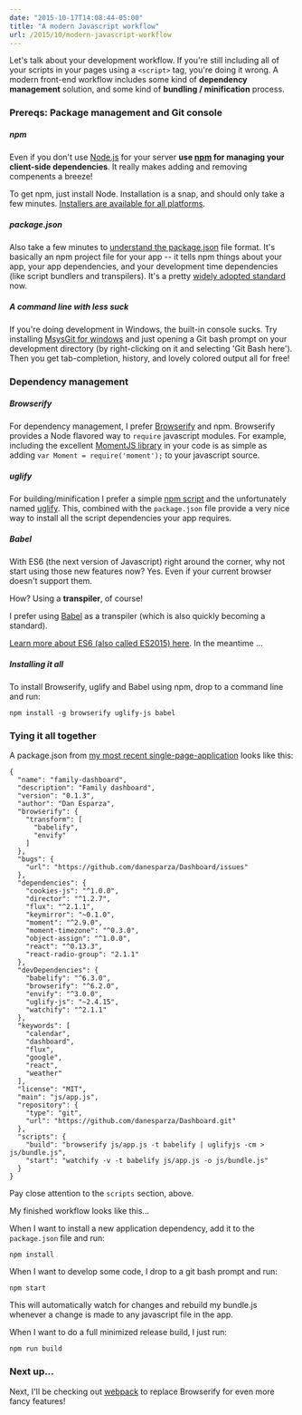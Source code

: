 ```yaml
---
date: "2015-10-17T14:08:44-05:00"
title: "A modern Javascript workflow"
url: /2015/10/modern-javascript-workflow
---
```


Let's talk about your development workflow.  If you're still including all of your scripts in your pages using a `<script>` tag, you're doing it wrong.  A modern front-end workflow includes some kind of **dependency management** solution, and some kind of **bundling / minification** process. 

### Prereqs: Package management and Git console
##### npm
Even if you don't use [Node.js](https://nodejs.org/) for your server **use [npm](https://docs.npmjs.com/getting-started/what-is-npm) for managing your client-side dependencies**.  It really makes adding and removing compenents a breeze!  

To get npm, just install Node.  Installation is a snap, and should only take a few minutes.  [Installers are available for all platforms](https://nodejs.org/).

##### package.json
Also take a few minutes to [understand the package.json](http://browsenpm.org/package.json) file format.  It's basically an npm project file for your app -- it tells npm things about your app, your app dependencies, and your development time dependencies (like script bundlers and transpilers).  It's a pretty [widely adopted standard](https://github.com/search?q=package.json&type=Code&utf8=%E2%9C%93) now. 

##### A command line with less suck
If you're doing development in Windows, the built-in console sucks.  Try installing [MsysGit for windows](https://git-for-windows.github.io/) and just opening a Git bash prompt on your development directory (by right-clicking on it and selecting 'Git Bash here').  Then you get tab-completion, history, and lovely colored output all for free!

### Dependency management
##### Browserify
For dependency management, I prefer [Browserify](http://browserify.org/) and npm.  Browserify provides a Node flavored way to `require` javascript modules.  For example, including the excellent [MomentJS library](http://momentjs.com/) in your code is as simple as adding `var Moment = require('moment');` to your javascript source.

##### uglify
For building/minification I prefer a simple [npm script](https://github.com/danesparza/Dashboard/blob/master/package.json#L48) and the unfortunately named [uglify](https://github.com/mishoo/UglifyJS2).  This, combined with the `package.json` file provide a very nice way to install all the script dependencies your app requires.  

##### Babel
With ES6 (the next version of Javascript) right around the corner, why not start using those new features now?  Yes.  Even if your current browser doesn't support them.  

How?  Using a **transpiler**, of course!  

I prefer using [Babel](https://babeljs.io/) as a transpiler (which is also quickly becoming a standard).

[Learn more about ES6 (also called ES2015) here](https://babeljs.io/docs/learn-es2015/).  In the meantime ... 

##### Installing it all
To install Browserify, uglify and Babel using npm, drop to a command line and run:

	npm install -g browserify uglify-js babel

### Tying it all together
A package.json from [my most recent single-page-application](https://github.com/danesparza/Dashboard) looks like this:

	{
	  "name": "family-dashboard",
	  "description": "Family dashboard",
	  "version": "0.1.3",
	  "author": "Dan Esparza",
	  "browserify": {
	    "transform": [
	      "babelify",
	      "envify"
	    ]
	  },
	  "bugs": {
	    "url": "https://github.com/danesparza/Dashboard/issues"
	  },
	  "dependencies": {
	    "cookies-js": "^1.0.0",
	    "director": "^1.2.7",
	    "flux": "^2.1.1",
	    "keymirror": "~0.1.0",
	    "moment": "^2.9.0",
	    "moment-timezone": "^0.3.0",
	    "object-assign": "^1.0.0",
	    "react": "^0.13.3",
	    "react-radio-group": "2.1.1"
	  },
	  "devDependencies": {
	    "babelify": "^6.3.0",
	    "browserify": "^6.2.0",
	    "envify": "^3.0.0",
	    "uglify-js": "~2.4.15",
	    "watchify": "^2.1.1"
	  },
	  "keywords": [
	    "calendar",
	    "dashboard",
	    "flux",
	    "google",
	    "react",
	    "weather"
	  ],
	  "license": "MIT",
	  "main": "js/app.js",
	  "repository": {
	    "type": "git",
	    "url": "https://github.com/danesparza/Dashboard.git"
	  },
	  "scripts": {
	    "build": "browserify js/app.js -t babelify | uglifyjs -cm > js/bundle.js",
	    "start": "watchify -v -t babelify js/app.js -o js/bundle.js"
	  }
	}

Pay close attention to the `scripts` section, above.  

My finished workflow looks like this...  

When I want to install a new application dependency, add it to the `package.json` file and run:

	npm install

When I want to develop some code, I drop to a git bash prompt and run:
	
	npm start

This will automatically watch for changes and rebuild my bundle.js whenever a change is made to any javascript file in the app.

When I want to do a full minimized release build, I just run:

	npm run build


### Next up...
Next, I'll be checking out [webpack](https://webpack.github.io/) to replace Browserify for even more fancy features!